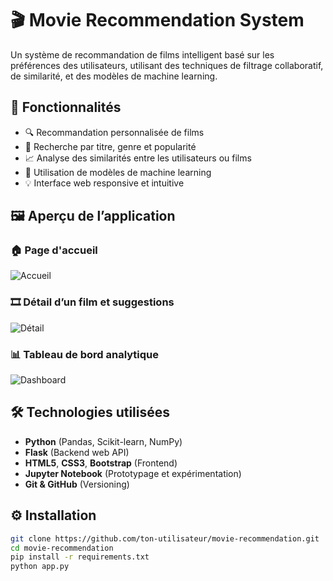 # 🎬 Movie Recommendation System

Un système de recommandation de films intelligent basé sur les préférences des utilisateurs, utilisant des techniques de filtrage collaboratif, de similarité, et des modèles de machine learning.

## 🚀 Fonctionnalités

- 🔍 Recommandation personnalisée de films
- 🎯 Recherche par titre, genre et popularité
- 📈 Analyse des similarités entre les utilisateurs ou films
- 🧠 Utilisation de modèles de machine learning
- 💡 Interface web responsive et intuitive

## 🖼️ Aperçu de l’application

### 🏠 Page d'accueil
![Accueil](./screenshots/home.png)

### 🎞️ Détail d’un film et suggestions
![Détail](./screenshots/movie_detail.png)

### 📊 Tableau de bord analytique
![Dashboard](./screenshots/dashboard.png)

## 🛠️ Technologies utilisées

- **Python** (Pandas, Scikit-learn, NumPy)
- **Flask** (Backend web API)
- **HTML5**, **CSS3**, **Bootstrap** (Frontend)
- **Jupyter Notebook** (Prototypage et expérimentation)
- **Git & GitHub** (Versioning)

## ⚙️ Installation

```bash
git clone https://github.com/ton-utilisateur/movie-recommendation.git
cd movie-recommendation
pip install -r requirements.txt
python app.py
